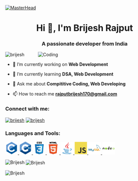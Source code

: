 [![MasterHead](https://https://1.bp.blogspot.com/-7A4WynwLsMw/XbBpCXG8fHI/AAAAAAAAMt4/uOa1bpLskYgrwGbllhSu2SDj_Mig8SXJQCLcBGAsYHQ/s1600/2000_600px.gif)](https://rishavchanda.io)
<h1 align="center">Hi 👋, I'm Brijesh Rajput</h1>
<h3 align="center">A passionate developer from India</h3>
<img align="right" width="400" src="https://i.pinimg.com/originals/e8/f4/53/e8f453469a3ec97ecd354df465d73913.gif" alt="Coding">


<p align="left"> <img src="https://komarev.com/ghpvc/?username=Brijesh-Rajput07&label=Profile%20views&color=0e75b6&style=flat" alt="brijesh" /> </p>

- 🔭 I’m currently working on **Web Development**

- 🌱 I’m currently learning **DSA, Web Development**

- 💬 Ask me about **Compititive Coding, Web Developing**

- 📫 How to reach me **rajputbrijesh170@gmail.com**

<h3 align="left">Connect with me:</h3>
<p align="left">

<a href="https://www.linkedin.com/in/brijesh-rajput-b3316925b" target="blank"><img align="center" src="https://raw.githubusercontent.com/rahuldkjain/github-profile-readme-generator/master/src/images/icons/Social/linked-in-alt.svg" alt="brijesh" height="30" width="40" /></a>
<a href="https://www.codechef.com/users/brijesh_rajput" target="blank"><img align="center" src="https://cdn.jsdelivr.net/npm/simple-icons@3.1.0/icons/codechef.svg" alt="brijesh" height="30" width="40" /></a>
</p>

<h3 align="left">Languages and Tools:</h3>
<p align="left"> <a href="https://www.cprogramming.com/" target="_blank" rel="noreferrer"> <img src="https://raw.githubusercontent.com/devicons/devicon/master/icons/c/c-original.svg" alt="c" width="40" height="40"/> </a> <a href="https://www.w3schools.com/cpp/" target="_blank" rel="noreferrer"> <img src="https://raw.githubusercontent.com/devicons/devicon/master/icons/cplusplus/cplusplus-original.svg" alt="cplusplus" width="40" height="40"/> </a> <a href="https://www.w3schools.com/css/" target="_blank" rel="noreferrer"> <img src="https://raw.githubusercontent.com/devicons/devicon/master/icons/css3/css3-original-wordmark.svg" alt="css3" width="40" height="40"/> </a> <a href="https://www.w3.org/html/" target="_blank" rel="noreferrer"> <img src="https://raw.githubusercontent.com/devicons/devicon/master/icons/html5/html5-original-wordmark.svg" alt="html5" width="40" height="40"/> </a> <a href="https://www.java.com" target="_blank" rel="noreferrer"> <img src="https://raw.githubusercontent.com/devicons/devicon/master/icons/java/java-original.svg" alt="java" width="40" height="40"/> </a> <a href="https://developer.mozilla.org/en-US/docs/Web/JavaScript" target="_blank" rel="noreferrer"> <img src="https://raw.githubusercontent.com/devicons/devicon/master/icons/javascript/javascript-original.svg" alt="javascript" width="40" height="40"/> </a> <a href="https://www.mysql.com/" target="_blank" rel="noreferrer"> <img src="https://raw.githubusercontent.com/devicons/devicon/master/icons/mysql/mysql-original-wordmark.svg" alt="mysql" width="40" height="40"/> </a> <a href="https://nodejs.org" target="_blank" rel="noreferrer"> <img src="https://raw.githubusercontent.com/devicons/devicon/master/icons/nodejs/nodejs-original-wordmark.svg" alt="nodejs" width="40" height="40"/> </a> </p>

<p><img align="left" src="https://github-readme-stats.vercel.app/api/top-langs?username=Brijesh-Rajput07&show_icons=true&locale=en&layout=compact" alt="Brijesh" /></p>

<p>&nbsp;<img align="center" src="https://github-readme-stats.vercel.app/api?username=Brijesh-Rajput07&show_icons=true&locale=en" alt="Brijesh" /></p>

<p><img align="center" src="https://github-readme-streak-stats.herokuapp.com/?user=Brijesh-Rajput07&" alt="Brijesh" /></p>

